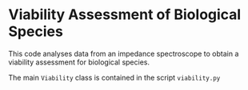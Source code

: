 # Viability Assessment of Biological Species

This code analyses data from an impedance spectroscope to obtain a viability assessment for biological species.

The main `Viability` class is contained in the script `viability.py`

